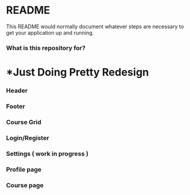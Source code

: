 # README #

This README would normally document whatever steps are necessary to get your application up and running.

### What is this repository for? ###

# *Just Doing Pretty Redesign #

### Header ###
### Footer ###
### Course Grid ###
### Login/Register ###
### Settings ( work in progress ) ###
### Profile page ###
### Course page ###